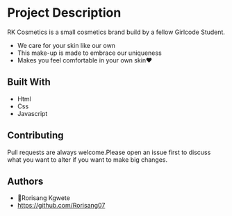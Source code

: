 # Project Description
RK Cosmetics is a small cosmetics brand build by a fellow Girlcode Student.
* We care for your skin like our own
* This make-up is made to embrace our uniqueness
* Makes you feel comfortable in your own skin❤

## Built With
 * Html
 * Css
 * Javascript
## Contributing
Pull requests are always welcome.Please open an issue first to discuss what you want to alter if you want to make big changes.

## Authors
* 👤Rorisang Kgwete
* https://github.com/Rorisang07
